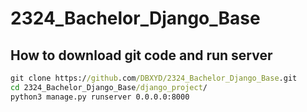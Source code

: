 # 2324_Bachelor_Django_Base

## How to download git code and run server
```bat
git clone https://github.com/DBXYD/2324_Bachelor_Django_Base.git
cd 2324_Bachelor_Django_Base/django_project/
python3 manage.py runserver 0.0.0.0:8000
```
